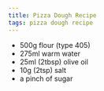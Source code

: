 ```yaml
---
title: Pizza Dough Recipe
tags: pizza dough recipe
---
```


 - 500g flour (type 405)
 - 275ml warm water
 - 25ml (2tbsp) olive oil
 - 10g (2tsp) salt
 - a pinch of sugar
